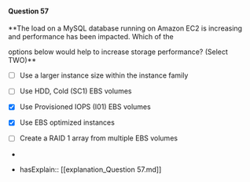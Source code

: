 #### Question  57


**The load on a MySQL database running on Amazon EC2 is increasing and performance has been impacted. Which of the

options below would help to increase storage performance? (Select TWO)**


- [ ] Use a larger instance size within the instance family


- [ ] Use HDD, Cold (SC1) EBS volumes


- [x] Use Provisioned IOPS (I01) EBS volumes


- [x] Use EBS optimized instances


- [ ] Create a RAID 1 array from multiple EBS volumes


*

- hasExplain:: [[explanation_Question  57.md]]